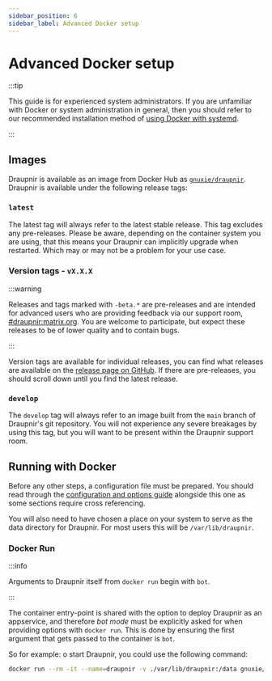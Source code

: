 ```yaml
---
sidebar_position: 6
sidebar_label: Advanced Docker setup
---
```


# Advanced Docker setup

:::tip

This guide is for experienced system administrators. If you are
unfamiliar with Docker or system administration in general,
then you should refer to our recommended installation method
of [using Docker with systemd](./systemd).

:::

## Images

Draupnir is available as an image from Docker Hub as
[`gnuxie/draupnir`](https://hub.docker.com/r/gnuxie/draupnir/tags).
Draupnir is available under the following release tags:

### `latest`

The latest tag will always refer to the latest stable release. This
tag excludes any pre-releases. Please be aware, depending on the
container system you are using, that this means your Draupnir can
implicitly upgrade when restarted. Which may or may not be a problem
for your use case.

### Version tags - `vX.X.X`

:::warning

Releases and tags marked with `-beta.*` are pre-releases and are
intended for advanced users who are providing feedback via our support
room,
[#draupnir:matrix.org](https://matrix.to/#/#draupnir:matrix.org). You
are welcome to participate, but expect these releases to be of lower
quality and to contain bugs.

:::

Version tags are available for individual releases, you can find what
releases are available on the [release page on
GitHub](https://github.com/the-draupnir-project/Draupnir/releases).
If there are pre-releases, you should scroll down until you find the
latest release.

### `develop`

The `develop` tag will always refer to an image built from the `main`
branch of Draupnir's git repository. You will not experience any
severe breakages by using this tag, but you will want to be present
within the Draupnir support room.

## Running with Docker

Before any other steps, a configuration file must be prepared. You
should read through the [configuration and options
guide](./starting_draupnir) alongside this one as some sections
require cross referencing.

You will also need to have chosen a place on your system to serve as
the data directory for Draupnir. For most users this will be
`/var/lib/draupnir`.

### Docker Run

:::info

Arguments to Draupnir itself from `docker run` begin with `bot`.

:::

The container entry-point is shared with the option to deploy Draupnir
as an appservice, and therefore *bot mode* must be explicitly asked
for when providing options with `docker run`. This is done by ensuring
the first argument that gets passed to the container is `bot`.

So for example: o start Draupnir, you could use the following command:

```bash
docker run --rm -it --name=draupnir -v ./var/lib/draupnir:/data gnuxie/draupnir:latest bot --draupnir-config /data/config/production.yaml
```
